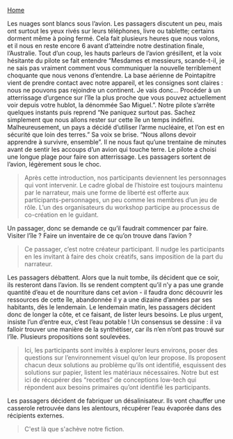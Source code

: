 [Home](../../README.md)

Les nuages sont blancs sous l’avion. Les passagers discutent un peu, mais ont surtout les yeux rivés sur leurs téléphones, livre ou tablette; certains dorment même à poing fermé. Cela fait plusieurs heures que nous volons, et il nous en reste encore 6 avant d’atteindre notre destination finale, l’Australie.
Tout d’un coup, les hauts parleurs de l’avion grésillent, et la voix hésitante du pilote se fait entendre “Mesdames et messieurs, scande-t-il, je ne sais pas vraiment comment vous communiquer la nouvelle terriblement choquante que nous venons d’entendre. La base aérienne de Pointapitre vient de prendre contact avec notre appareil, et les consignes sont claires : nous ne pouvons pas rejoindre un continent. Je vais donc… Procéder à un atterrissage d’urgence sur l’île la plus proche que vous pouvez actuellement voir depuis votre hublot, la dénommée Sao Miguel.”. Notre pilote s’arrête quelques instants puis reprend “Ne paniquez surtout pas. Sachez simplement que nous allons rester sur cette île un temps indéfini. Malheureusement, un pays a décidé d’utiliser l’arme nucléaire, et l’on est en sécurité que loin des terres.” Sa voix se brise. “Nous allons devoir apprendre à survivre, ensemble”.
Il ne nous faut qu’une trentaine de minutes avant de sentir les accoups d’un avion qui touche terre. Le pilote a choisi une longue plage pour faire son atterrissage. Les passagers sortent de l’avion, légèrement sous le choc.

>Après cette introduction, nos participants deviennent les personnages qui vont intervenir. Le cadre global de l’histoire est toujours maintenu par le narrateur, mais une forme de liberté est offerte aux participants-personnages, un peu comme les membres d’un jeu de rôle. L’un des organisateurs du workshop participe au processus de co-création en le guidant.

Un passager, donc se demande ce qu’il faudrait commencer par faire. Visiter l’île ? Faire un inventaire de ce qu’on trouve dans l’avion ?

>Ce passager, c’est notre créateur participant. Il nudge les participants en les invitant à faire des choix créatifs, sans imposition de la part du narrateur.

Les passagers débattent. Alors que la nuit tombe, ils décident que ce soir, ils resteront dans l’avion. Ils se rendent comptent qu’il n’y a pas une grande quantité d’eau et de nourriture dans cet avion - il faudra donc découvrir les ressources de cette île, abandonnée il y a une dizaine d’années par ses habitants, dès le lendemain.
Le lendemain matin, les passagers décident donc de longer la côte, et ce faisant, de lister leurs besoins. Le plus urgent, insiste l’un d’entre eux, c’est l’eau potable ! Un consensus se dessine : il va falloir trouver une manière de la synthétiser, car ils n’en n’ont pas trouvé sur l’île.
Plusieurs propositions sont soulevées.

>Ici, les participants sont invités à explorer leurs environs, poser des questions sur l’environnement visuel qu’on leur propose. Ils proposent chacun deux solutions au problème qu’ils ont identifié, esquissent des solutions sur papier, listent les matériaux nécessaires. Notre but est ici de récupérer des “recettes” de conceptions low-tech qui répondent aux besoins primaires qu’ont identifié les participants.

Les passagers décident de fabriquer un désalinisateur. Ils vont chauffer une casserole retrouvée dans les alentours, récupérer l’eau évaporée dans des récipients externes.

>C'est là que s'achève notre fiction.

